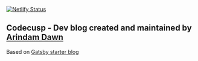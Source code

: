 [![Netlify Status](https://api.netlify.com/api/v1/badges/1d121a62-0d8d-4292-9541-431de0d2b424/deploy-status)](https://app.netlify.com/sites/trusting-hawking-266bce/deploys)

## Codecusp - Dev blog created and maintained by [Arindam Dawn](https://github.com/arindamdawn)

Based on [Gatsby starter blog](https://www.gatsbyjs.org/starters/gatsbyjs/gatsby-starter-blog/)
